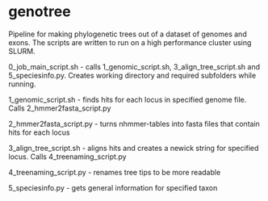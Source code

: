 # genotree

Pipeline for making phylogenetic trees out of a dataset of genomes and exons. The scripts are written to run on a high performance cluster using SLURM.

0_job_main_script.sh - calls 1_genomic_script.sh, 3_align_tree_script.sh and 5_speciesinfo.py. Creates working directory and required subfolders while running.

1_genomic_script.sh - finds hits for each locus in specified genome file. Calls 2_hmmer2fasta_script.py

2_hmmer2fasta_script.py - turns nhmmer-tables into fasta files that contain hits for each locus

3_align_tree_script.sh - aligns hits and creates a newick string for specified locus. Calls 4_treenaming_script.py

4_treenaming_script.py - renames tree tips to be more readable

5_speciesinfo.py - gets general information for specified taxon
